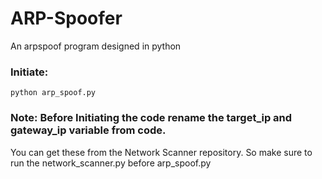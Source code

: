 # ARP-Spoofer
An arpspoof program designed in python
### Initiate:
```
python arp_spoof.py 
```
### Note: Before Initiating the code rename the target_ip and gateway_ip variable from code.
You can get these from the Network Scanner repository. So make sure to run the network_scanner.py before arp_spoof.py

